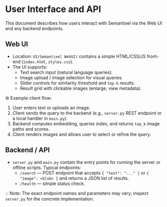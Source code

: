 # User Interface and API

This document describes how users interact with Semantixel via the Web UI and any backend endpoints.

## Web UI

- Location: `UI/Semantixel WebUI/` contains a simple HTML/CSS/JS front-end (`index.html`, `styles.css`).
- The UI supports:
  - Text search input (natural language queries).
  - Image upload / image selection for visual queries.
  - Slider controls for similarity threshold and `top-k` results.
  - Result grid with clickable images (enlarge, view metadata).

⚙️ Example client flow:

1. User enters text or uploads an image.
2. Client sends the query to the backend (e.g., `server.py` REST endpoint or a local handler in `main.py`).
3. Backend computes embedding, queries index, and returns `top_k` image paths and scores.
4. Client renders images and allows user to select or refine the query.

## Backend / API

- `server.py` and `main.py` contain the entry points for running the server or offline scripts. Typical endpoints:
  - `/search` — POST endpoint that accepts `{ "text": "..." }` or `{ "image": <blob> }` and returns a JSON list of results.
  - `/health` — simple status check.

💡 Note: The exact endpoint names and parameters may vary; inspect `server.py` for the concrete implementation.
